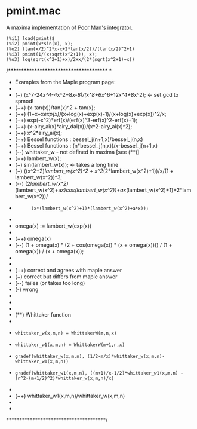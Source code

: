 # pmint.mac

A maxima implementation of [Poor Man's integrator](http://www-sop.inria.fr/cafe/Manuel.Bronstein/pmint/).

    (%i1) load(pmint)$
    (%i2) pmint(x*sin(x), x);
    (%o2) (tan(x/2)^2*x-x+2*tan(x/2))/(tan(x/2)^2+1)
    (%i3) pmint(1/(x+sqrt(x^2+1)), x);
    (%o3) log(sqrt(x^2+1)+x)/2+x/(2*(sqrt(x^2+1)+x))


/**************************************
 *
 *  Examples from the Maple program page:
 *
 *   (+)  (x^7-24*x^4-4*x^2+8*x-8)/(x^8+6*x^6+12*x^4+8*x^2);    <-  set gcd to spmod!
 *   (++) (x-tan(x))/tan(x)^2 + tan(x);
 *   (++) (1+x+x*exp(x))*(x+log(x)+exp(x)-1)/(x+log(x)+exp(x))^2/x;
 *   (++) exp(-x^2)*erf(x)/(erf(x)^3-erf(x)^2-erf(x)+1);
 *   (++) (x-airy_ai(x)*airy_dai(x))/(x^2-airy_ai(x)^2);
 *   (++) x^2*airy_ai(x);
 *   (++) Bessel functions : bessel_j(n+1,x)/bessel_j(n,x)
 *   (++) Bessel functions :  (n*bessel_j(n,x))/x-bessel_j(n+1,x)
 *   (--) whittaker_w - not defined in maxima [see (**)]
 *   (++) lambert_w(x);  
 *   (+)  sin(lambert_w(x));   <- takes a long time
 *   (+)  ((x^2+2)*lambert_w(x^2)^2 + x^2*(2*lambert_w(x^2)+1))/x/(1 + lambert_w(x^2))^3;
 *   (--) (2*lambert_w(x^2)*(lambert_w(x^2)+a*x)*cos(lambert_w(x^2))+a*x*(lambert_w(x^2)+1)+2*lambert_w(x^2))/
 *           (x*(lambert_w(x^2)+1)*(lambert_w(x^2)+a*x));
 *
 *   omega(x) := lambert_w(exp(x))
 *
 *   (++)  omega(x)
 *   (--)  (1 + omega(x) * (2 + cos(omega(x)) * (x + omega(x)))) / (1 + omega(x)) / (x + omega(x));
 *
 *
 *   (++) correct and agrees with maple answer
 *   (+)  correct but differs from maple answer
 *   (--) failes (or takes too long)
 *   (-)  wrong
 *
 *
 *
 *  (**)  Whittaker function
 *
 *     whittaker_w(x,m,n) = WhittakerW(m,n,x)
 *     whittaker_w1(x,m,n) = WhittakerW(m+1,n,x)
 *     gradef(whittaker_w(x,m,n), (1/2-m/x)*whittaker_w(x,m,n)-whittaker_w1(x,m,n))
 *     gradef(whittaker_w1(x,m,n), ((m+1)/x-1/2)*whittaker_w1(x,m,n) - (n^2-(m+1/2)^2)*whittaker_w(x,m,n)/x)
 *
 *   (++) whittaker_w1(x,m,n)/whittaker_w(x,m,n)
 *
 *
 **************************************/
